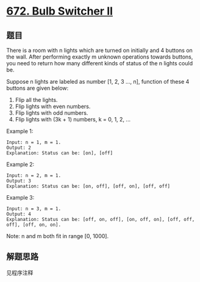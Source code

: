 # [672. Bulb Switcher II](https://leetcode-cn.com/problems/bulb-switcher-ii/)

## 题目

There is a room with n lights which are turned on initially and 4 buttons on the wall. After performing exactly m unknown operations towards buttons, you need to return how many different kinds of status of the n lights could be.

Suppose n lights are labeled as number [1, 2, 3 ..., n], function of these 4 buttons are given below:

1. Flip all the lights.
1. Flip lights with even numbers.
1. Flip lights with odd numbers.
1. Flip lights with (3k + 1) numbers, k = 0, 1, 2, ...

Example 1:

```text
Input: n = 1, m = 1.
Output: 2
Explanation: Status can be: [on], [off]
```

Example 2:

```text
Input: n = 2, m = 1.
Output: 3
Explanation: Status can be: [on, off], [off, on], [off, off]
```

Example 3:

```text
Input: n = 3, m = 1.
Output: 4
Explanation: Status can be: [off, on, off], [on, off, on], [off, off, off], [off, on, on].
```

Note: n and m both fit in range [0, 1000].

## 解题思路

见程序注释
